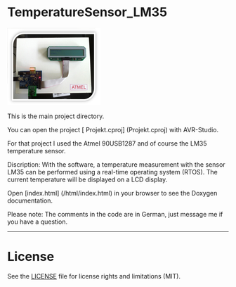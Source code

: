 # TemperatureSensor_LM35

![Test Setup](/html/Sensor.jpg)

This is the main project directory.

You can open the project [ Projekt.cproj] (Projekt.cproj) with AVR-Studio. 

For that project I used the Atmel 90USB1287 and of course the LM35 temperature sensor.

Discription:
With the software, a temperature measurement with the sensor LM35 can be performed using a real-time operating system (RTOS). The current temperature will be displayed on a LCD display.

Open [index.html] (/html/index.html) in your browser to see the Doxygen documentation.

Please note: The comments in the code are in German, just message me if you have a question.

************************************************************************

# License

See the [LICENSE](LICENSE) file for license rights and limitations (MIT).
